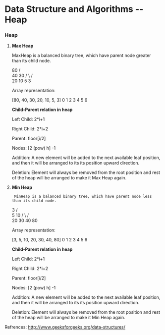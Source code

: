 # Data Structure and Algorithms -- Heap

### Heap

1. <b>Max Heap</b>

	MaxHeap is a balanced binary tree, which have parent node greater than its child node.
  
      80
     /  \
    40  30
    / \  / \
    20 10 5  3
 
    Array representation:
   
    [80, 40, 30, 20, 10, 5, 3]
     0   1    2   3   4  5  6
   
   <b>Child-Parent relation in heap</b>
   
    Left Child: 2*i+1
   
    Right Child: 2*i+2
   
    Parent: floor[i/2]
   
    Nodes: [2 (pow) h]  -1
    
    Addition: A new element will be added to the next available leaf position, and then it will be arranged to its its position upward direction.
   
    Deletion: Element will always be removed from the root position and rest of the heap will be arranged to make it Max Heap again. 
 
	
2. <b>Min Heap</b>

		MinHeap is a balanced binary tree, which have parent node less than its child node.
  
      3
     /  \
     5    10
    / \   / \
    20 30 40  80
 
    Array representation:
   
    [3, 5, 10, 20, 30, 40, 80]
     0  1   2   3   4   5   6
   
   <b>Child-Parent relation in heap</b>
   
    Left Child: 2*i+1
   
    Right Child: 2*i+2
   
    Parent: floor[i/2]
   
    Nodes: [2 (pow) h]  -1
    
    Addition: A new element will be added to the next available leaf position, and then it will be arranged to its its position upward direction.
   
    Deletion: Element will always be removed from the root position and rest of the heap will be arranged to make it Min Heap again.
	

Refrences: http://www.geeksforgeeks.org/data-structures/